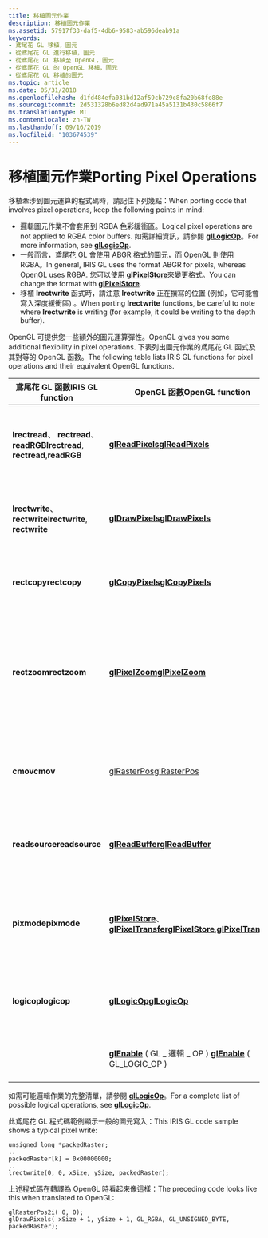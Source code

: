 ```yaml
---
title: 移植圖元作業
description: 移植圖元作業
ms.assetid: 57917f33-daf5-4db6-9583-ab596deab91a
keywords:
- 鳶尾花 GL 移植，圖元
- 從鳶尾花 GL 進行移植，圖元
- 從鳶尾花 GL 移植至 OpenGL，圖元
- 從鳶尾花 GL 的 OpenGL 移植，圖元
- 從鳶尾花 GL 移植的圖元
ms.topic: article
ms.date: 05/31/2018
ms.openlocfilehash: d1fd484efa031bd12af59cb729c8fa20b68fe88e
ms.sourcegitcommit: 2d531328b6ed82d4ad971a45a5131b430c5866f7
ms.translationtype: MT
ms.contentlocale: zh-TW
ms.lasthandoff: 09/16/2019
ms.locfileid: "103674539"
---
```

# <a name="porting-pixel-operations"></a><span data-ttu-id="fe4cb-108">移植圖元作業</span><span class="sxs-lookup"><span data-stu-id="fe4cb-108">Porting Pixel Operations</span></span>

<span data-ttu-id="fe4cb-109">移植牽涉到圖元運算的程式碼時，請記住下列幾點：</span><span class="sxs-lookup"><span data-stu-id="fe4cb-109">When porting code that involves pixel operations, keep the following points in mind:</span></span>

-   <span data-ttu-id="fe4cb-110">邏輯圖元作業不會套用到 RGBA 色彩緩衝區。</span><span class="sxs-lookup"><span data-stu-id="fe4cb-110">Logical pixel operations are not applied to RGBA color buffers.</span></span> <span data-ttu-id="fe4cb-111">如需詳細資訊，請參閱 [**glLogicOp**](gllogicop.md)。</span><span class="sxs-lookup"><span data-stu-id="fe4cb-111">For more information, see [**glLogicOp**](gllogicop.md).</span></span>
-   <span data-ttu-id="fe4cb-112">一般而言，鳶尾花 GL 會使用 ABGR 格式的圖元，而 OpenGL 則使用 RGBA。</span><span class="sxs-lookup"><span data-stu-id="fe4cb-112">In general, IRIS GL uses the format ABGR for pixels, whereas OpenGL uses RGBA.</span></span> <span data-ttu-id="fe4cb-113">您可以使用 [**glPixelStore**](glpixelstore-functions.md)來變更格式。</span><span class="sxs-lookup"><span data-stu-id="fe4cb-113">You can change the format with [**glPixelStore**](glpixelstore-functions.md).</span></span>
-   <span data-ttu-id="fe4cb-114">移植 **lrectwrite** 函式時，請注意 **lrectwrite** 正在撰寫的位置 (例如，它可能會寫入深度緩衝區) 。</span><span class="sxs-lookup"><span data-stu-id="fe4cb-114">When porting **lrectwrite** functions, be careful to note where **lrectwrite** is writing (for example, it could be writing to the depth buffer).</span></span>

<span data-ttu-id="fe4cb-115">OpenGL 可提供您一些額外的圖元運算彈性。</span><span class="sxs-lookup"><span data-stu-id="fe4cb-115">OpenGL gives you some additional flexibility in pixel operations.</span></span> <span data-ttu-id="fe4cb-116">下表列出圖元作業的鳶尾花 GL 函式及其對等的 OpenGL 函數。</span><span class="sxs-lookup"><span data-stu-id="fe4cb-116">The following table lists IRIS GL functions for pixel operations and their equivalent OpenGL functions.</span></span>



| <span data-ttu-id="fe4cb-117">鳶尾花 GL 函數</span><span class="sxs-lookup"><span data-stu-id="fe4cb-117">IRIS GL function</span></span>                                   | <span data-ttu-id="fe4cb-118">OpenGL 函數</span><span class="sxs-lookup"><span data-stu-id="fe4cb-118">OpenGL function</span></span>                                                                           | <span data-ttu-id="fe4cb-119">意義</span><span class="sxs-lookup"><span data-stu-id="fe4cb-119">Meaning</span></span>                                                                 |
|----------------------------------------------------|-------------------------------------------------------------------------------------------|-------------------------------------------------------------------------|
| <span data-ttu-id="fe4cb-120">**lrectread**、 **rectread**、**readRGB**</span><span class="sxs-lookup"><span data-stu-id="fe4cb-120">**lrectread**, **rectread**,**readRGB**</span></span><br/> | [<span data-ttu-id="fe4cb-121">**glReadPixels**</span><span class="sxs-lookup"><span data-stu-id="fe4cb-121">**glReadPixels**</span></span>](glreadpixels.md)                                                      | <span data-ttu-id="fe4cb-122">從畫面格緩衝區讀取圖元區塊。</span><span class="sxs-lookup"><span data-stu-id="fe4cb-122">Reads a block of pixels from the framebuffer.</span></span>                           |
| <span data-ttu-id="fe4cb-123">**lrectwrite**、 **rectwrite**</span><span class="sxs-lookup"><span data-stu-id="fe4cb-123">**lrectwrite**, **rectwrite**</span></span>                      | [<span data-ttu-id="fe4cb-124">**glDrawPixels**</span><span class="sxs-lookup"><span data-stu-id="fe4cb-124">**glDrawPixels**</span></span>](gldrawpixels.md)                                                      | <span data-ttu-id="fe4cb-125">將圖元區塊寫入至畫面格緩衝區。</span><span class="sxs-lookup"><span data-stu-id="fe4cb-125">Writes a block of pixels to the framebuffer.</span></span>                            |
| <span data-ttu-id="fe4cb-126">**rectcopy**</span><span class="sxs-lookup"><span data-stu-id="fe4cb-126">**rectcopy**</span></span>                                       | [<span data-ttu-id="fe4cb-127">**glCopyPixels**</span><span class="sxs-lookup"><span data-stu-id="fe4cb-127">**glCopyPixels**</span></span>](glcopypixels.md)                                                      | <span data-ttu-id="fe4cb-128">複製畫面格緩衝區中的圖元。</span><span class="sxs-lookup"><span data-stu-id="fe4cb-128">Copies pixels in the framebuffer.</span></span>                                       |
| <span data-ttu-id="fe4cb-129">**rectzoom**</span><span class="sxs-lookup"><span data-stu-id="fe4cb-129">**rectzoom**</span></span>                                       | [<span data-ttu-id="fe4cb-130">**glPixelZoom**</span><span class="sxs-lookup"><span data-stu-id="fe4cb-130">**glPixelZoom**</span></span>](glpixelzoom.md)                                                        | <span data-ttu-id="fe4cb-131">指定 **glDrawPixels** 和 **glCopyPixels** 的圖元縮放因數。</span><span class="sxs-lookup"><span data-stu-id="fe4cb-131">Specifies pixel zoom factors for **glDrawPixels** and **glCopyPixels**.</span></span> |
| <span data-ttu-id="fe4cb-132">**cmov**</span><span class="sxs-lookup"><span data-stu-id="fe4cb-132">**cmov**</span></span>                                           | [<span data-ttu-id="fe4cb-133">glRasterPos</span><span class="sxs-lookup"><span data-stu-id="fe4cb-133">glRasterPos</span></span>](glrasterpos-functions.md)                                                  | <span data-ttu-id="fe4cb-134">指定圖元作業的點陣位置。</span><span class="sxs-lookup"><span data-stu-id="fe4cb-134">Specifies raster position for pixel operations.</span></span>                         |
| <span data-ttu-id="fe4cb-135">**readsource**</span><span class="sxs-lookup"><span data-stu-id="fe4cb-135">**readsource**</span></span>                                     | [<span data-ttu-id="fe4cb-136">**glReadBuffer**</span><span class="sxs-lookup"><span data-stu-id="fe4cb-136">**glReadBuffer**</span></span>](glreadbuffer.md)                                                      | <span data-ttu-id="fe4cb-137">選取圖元的色彩緩衝區來源。</span><span class="sxs-lookup"><span data-stu-id="fe4cb-137">Selects a color buffer source for pixels.</span></span>                               |
| <span data-ttu-id="fe4cb-138">**pixmode**</span><span class="sxs-lookup"><span data-stu-id="fe4cb-138">**pixmode**</span></span>                                        | <span data-ttu-id="fe4cb-139">[**glPixelStore**](glpixelstore-functions.md)、[**glPixelTransfer**](glpixeltransfer.md)</span><span class="sxs-lookup"><span data-stu-id="fe4cb-139">[**glPixelStore**](glpixelstore-functions.md),[**glPixelTransfer**](glpixeltransfer.md)</span></span> | <span data-ttu-id="fe4cb-140">設定圖元儲存模式。設定圖元傳輸模式。</span><span class="sxs-lookup"><span data-stu-id="fe4cb-140">Sets pixel storage modes.Set pixel transfer modes.</span></span>                      |
| <span data-ttu-id="fe4cb-141">**logicop**</span><span class="sxs-lookup"><span data-stu-id="fe4cb-141">**logicop**</span></span>                                        | [<span data-ttu-id="fe4cb-142">**glLogicOp**</span><span class="sxs-lookup"><span data-stu-id="fe4cb-142">**glLogicOp**</span></span>](gllogicop.md)                                                            | <span data-ttu-id="fe4cb-143">指定圖元寫入的邏輯運算。</span><span class="sxs-lookup"><span data-stu-id="fe4cb-143">Specifies a logical operation for pixel writes.</span></span>                         |
|                                                    | <span data-ttu-id="fe4cb-144">[**glEnable**](glenable.md) ( GL \_ 邏輯 \_ OP ) </span><span class="sxs-lookup"><span data-stu-id="fe4cb-144">[**glEnable**](glenable.md) ( GL\_LOGIC\_OP )</span></span>                                            | <span data-ttu-id="fe4cb-145">開啟圖元邏輯作業。</span><span class="sxs-lookup"><span data-stu-id="fe4cb-145">Turns on pixel logic operations.</span></span>                                        |



 

<span data-ttu-id="fe4cb-146">如需可能邏輯作業的完整清單，請參閱 [**glLogicOp**](gllogicop.md)。</span><span class="sxs-lookup"><span data-stu-id="fe4cb-146">For a complete list of possible logical operations, see [**glLogicOp**](gllogicop.md).</span></span>

<span data-ttu-id="fe4cb-147">此鳶尾花 GL 程式碼範例顯示一般的圖元寫入：</span><span class="sxs-lookup"><span data-stu-id="fe4cb-147">This IRIS GL code sample shows a typical pixel write:</span></span>

``` syntax
unsigned long *packedRaster; 
.. 
packedRaster[k] = 0x00000000; 
.. 
lrectwrite(0, 0, xSize, ySize, packedRaster);
```

<span data-ttu-id="fe4cb-148">上述程式碼在轉譯為 OpenGL 時看起來像這樣：</span><span class="sxs-lookup"><span data-stu-id="fe4cb-148">The preceding code looks like this when translated to OpenGL:</span></span>

``` syntax
glRasterPos2i( 0, 0); 
glDrawPixels( xSize + 1, ySize + 1, GL_RGBA, GL_UNSIGNED_BYTE, packedRaster);
```

 

 





